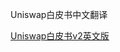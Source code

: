 Uniswap白皮书中文翻译

[Uniswap白皮书v2英文版](https://hackmd.io/@HaydenAdams/HJ9jLsfTz#%F0%9F%A6%84-Uniswap-Whitepaper)

